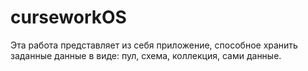# curseworkOS
Эта работа представляет из себя приложение, способное хранить заданные данные в виде: пул, схема, коллекция, сами данные.
